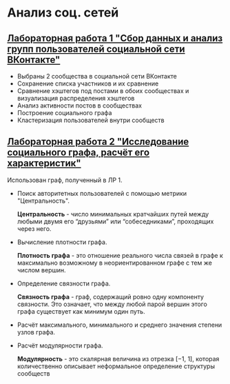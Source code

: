 # Анализ соц. сетей

## [Лабораторная работа 1 "Сбор данных и анализ групп пользователей социальной сети ВКонтакте"](https://github.com/ForwardMoth/network_analysis/blob/main/lab1/lab1.ipynb)

- Выбраны 2 сообщества в социальной сети ВКонтакте
- Сохранение списка участников и их сравнение
- Сравнение хэштегов под постами в обоих сообществах и визуализация распределения хэштегов
- Анализ активности постов в сообществах
- Построение социального графа
- Кластеризация пользователей внутри сообществ 

## [Лабораторная работа 2 "Исследование социального графа, расчёт его характеристик"](https://github.com/ForwardMoth/network_analysis/blob/main/lab2/lab2.ipynb)

Использован граф, полученный в ЛР 1. 

- Поиск авторитетных пользователей с помощью метрики "Центральность". 

  **Центральность** - число минимальных кратчайших путей между любыми двумя его “друзьями” или “собеседниками”, проходящих через него.

- Вычисление плотности графа. 

  **Плотность графа** - это отношение реального числа связей в графе к максимально возможному в неориентированном графе с тем же числом вершин.
  
- Определение связности графа.  

  **Связность графа** - граф, содержащий ровно одну компоненту связности. Это означает, что между любой парой вершин этого графа существует как минимум один путь.
  
- Расчёт максимального, минимального и среднего значения степени узлов графа.

- Расчёт модулярности графа.

  **Модулярность** - это скалярная величина из отрезка [−1, 1], которая количественно описывает неформальное определение структуры сообществ
